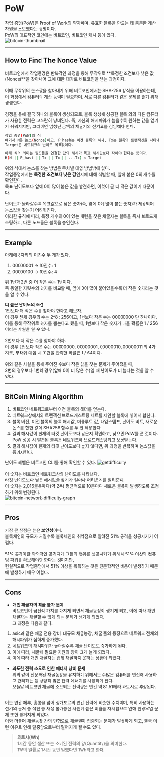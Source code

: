 # PoW
작업 증명(PoW)은 Proof of Work의 약자이며, 유효한 블록을 만드는 데 충분한 계산 자원을 소모했다는 증명이다.  
PoW의 대표적인 코인에는 비트코인, 비트코인 캐시 등이 있다.  
![bitcoin-thumbnail]()  

---

## How to Find The Nonce Value
비트코인에서 작업증명은 반복적인 과정을 통해 무작위로 **특정한 조건보다 낮은 값(Nonce)**을 찾아내어 그에 대한 대가로 비트코인을 받는 과정이다.  
<br>
이때 무작위의 논스값을 찾아내기 위해 비트코인에서는 SHA-256 방식을 이용하는데,  
이 과정에서 컴퓨터의 계산 능력이 필요하며, 서로 다른 컴퓨터가 같은 문제를 풀기 위해 경쟁한다.  
<br>
경쟁을 통해 결국 하나의 블록이 생성되므로, 블록 생성에 성공한 블록 외의 다른 컴퓨터가 사용한 전력은 고스란히 낭비된다. 
즉, 자신의 해시파워가 높을수록 원하는 값을 얻기가 쉬워지지만, 그러려면 엄청난 금액의 채굴기와 전기료를 감당해야 한다.  

```bash
작업 증명(PoW)의 식
여기서 N은 논스(Nonce)이고, P_hash는 이전 블록의 해시, Tx는 블록의 트랜잭션을 나타내며, 
Target은 네트워크의 난이도 목표값이다.

아래 식의 의미는 필드들을 연결한 값의 해시가 목표 해시값보다 작아야 한다는 뜻이다.
H(N || P_hast || Tx || Tx || ...Tx) < Target
```

위의 식에서 논스를 찾는 방법은 무차별 대입 방법밖에 없다.  
작업증명에서는 **특정한 조건보다 낮은 값**인지에 대해 식별할 때, 앞에 붙은 0의 개수를 확인한다.  
목표 난이도보다 앞에 0이 많이 붙은 값을 발견하면, 이것이 곧 더 작은 값이기 때문이다.  
<br>
난이도가 올라갈수록 목표값으로 낮은 숫자(즉, 앞에 0이 많이 붙는 숫자)가 제공되어 논스값을 찾는기 어려워진다.  
이러한 규칙에 따라, 특정 개수의 0이 있는 패턴을 찾은 채굴자는 블록을 즉시 브로드캐스팅하고, 다른 노드들은 블록을 승인한다.  

---

## Example
아래에 8자리의 이진수 두 개가 있다.

1. 00000001 → 10진수: 1  
2. 00000100 → 10진수: 4  

위 1번과 2번 중 더 작은 수는 1번이다.  
즉 동일한 자릿수의 숫자를 비교할 때, 앞에 0이 많이 붙어있을수록 더 작은 숫자라는 것을 알 수 있다.  

**더 높은 난이도의 조건**  
1번보다 더 작은 수를 찾아야 한다고 해보자.  
이 경우 전체 경우의 수는 2^8 : 256이고, 1번보다 작은 수는 00000000 단 하나이다.  
이를 통해 무작위로 숫자를 뽑는다고 했을 때, 1번보다 작은 숫자가 나올 확률은 1 / 256이라는 사실을 알 수 있다.  
<br>
2번보다 더 작은 수를 찾아야 하자.  
이 경우 2번보다 작은 수는 00000000, 00000001, 00000010, 00000011 의 4가지로, 무작위 대입 시 조건을 만족할 확률은 1 / 64이다.  
<br>
위와 같은 사실을 통해 주어진 수보다 작은 값을 찾는 문제가 주어졌을 때,  
2번의 경우보다 1번의 경우(앞에 0이 더 많은 수)일 때 난이도가 더 높다는 것을 알 수 있다.

---

## BitCoin Mining Algorithm
1. 비트코인 네트워크로부터 이전 블록의 헤더를 얻는다.  
2. 네트워크상에서의 트랜잭션 브로드캐스트팅 세트를 제안할 블록에 넣어서 합친다.
3. 블록 버전, 이전 블록의 블록 해시값, 머클루트 값, 타임스탬프, 난이도 비트, 새로운 논스를 합한 값에 SHA256 함수를 두 번 적용한다.  
4. 결과 해시값이 현재의 타깃 난이도보다 낮은지 확인하고, 낮으면 PoW를 푼 것이다.  
PoW 성공 시 발견된 블록은 네트워크에 브로드캐스팅되고 보상받는다.  
5. 결과 해시값이 현재의 타깃 난이도보다 높지 않다면, 위 과정을 반복하며 논스값을 증가시킨다.  

난이도 레벨은 비트코인 CLI를 통해 확인할 수 있다.
![getdifficulty]()  
<br>
이 숫자는 비트코인 네트워크상의 난이도를 나타낸다.  
타깃 난이도보다 낮은 해시값을 찾기가 얼마나 어려운지를 알려준다.  
이 숫자는 2,016블록마다(약 2주) 평균적으로 10분마다 새로운 블록이 발생하도록 조정하기 위해 변경된다.  
![bitcoin-network-difficulty-graph]()  

---

## Pros
가장 큰 장점은 높은 **보안성**이다.  
블록체인의 규모가 커질수록 블록체인의 취약점으로 알려진 51% 공격을 성공시키기 어렵다.  
<br>
51% 공격이란 악의적인 공격자가 그들의 행위를 성공시키기 위해서 51% 이상의 컴퓨팅 파워를 확보해야만 한다는 것이지만,  
현실적으로 작업증명에서 51% 이상을 획득하는 것은 천문학적인 비용이 발생하기 때문에 발생하기 매우 어렵다.

---

## Cons
- **개인 채굴자의 채굴 불가 문제**  
비트코인이 금전적 가치를 가지게 되면서 채굴농장이 생기게 되고, 이에 따라 개인 채굴자는 채굴할 수 없게 되는 문제가 생기게 되었다.  
그 과정은 다음과 같다.  
1. asic과 같은 채굴 전용 장비, 대규모 채굴농장, 채굴 풀의 등장으로 네트워크 전체의 해시파워가 심하게 증가했다.  
2. 네트워크의 해시파워가 높아질수록 채굴 난이도도 증가하게 된다.  
3. 이에 따라, 채굴에 필요한 자원의 양이 크게 늘게 되었다.  
4. 이에 따라 개인 채굴자는 쉽게 채굴하지 못하는 상황이 되었다.  

- **과도한 전력 소모로 인한 에너지 낭비 문제**  
위와 같이 전문화된 채굴농장을 유지하기 위해서는 수많은 컴퓨터를 연산에 사용하고 관리하는 등 상당히 많은 전력 에너지를 사용하게 된다.  
오늘날 비트코인 채굴에 소모되는 전력량은 연간 약 81.51테라 와트시로 추정된다.  
<br>
이는 연간 페루, 홍콩을 넘어 싱가포르의 연간 전력에 비슷한 수치이며, 
특히 사용하는 전기의 출처 중 석탄 등 재생 불가능한 자원이 높은 비율을 차지함으로 인해 환경오염 문제 또한 불거지게 되었다.  
<br>
이와 더불어 채굴농장 간의 단합으로 채굴권이 집중되는 문제가 발생하게 되고,  
결국 이런 이유로 인해 탈중앙으로부터 멀어지게 될 수도 있다.  

> **와트시(Wh)**  
> 1시간 동안 생산 또는 소비된 전력의 양(Quantity)을 의미한다.  
> 1W의 일률로 1시간 동안 일했다면 1Wh라고 한다.  
